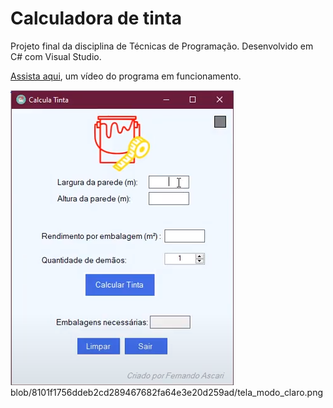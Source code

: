 # Calculadora de tinta
Projeto final da disciplina de Técnicas de Programação.
Desenvolvido em C# com Visual Studio.

[Assista aqui](https://drive.google.com/file/d/1IWm1vEPHEQR30SniYIQjd1wCBjLtKUp2/view?usp=sharing), um vídeo do programa em funcionamento.

![Tela modo claro](/tela_modo_claro.png?raw=true "Modo Claro")
blob/8101f1756ddeb2cd289467682fa64e3e20d259ad/tela_modo_claro.png


